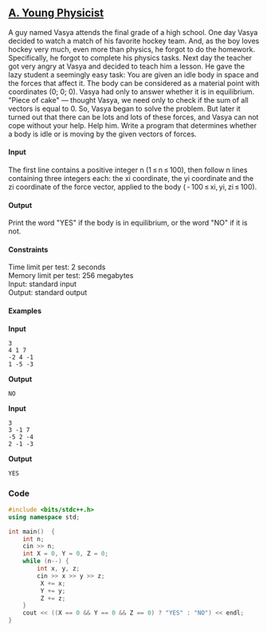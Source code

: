 
## [A. Young Physicist](https://codeforces.com/problemset/problem/69/A)
A guy named Vasya attends the final grade of a high school. One day Vasya decided to watch a match of his favorite hockey team. And, as the boy loves hockey very much, even more than physics, he forgot to do the homework. Specifically, he forgot to complete his physics tasks. Next day the teacher got very angry at Vasya and decided to teach him a lesson. He gave the lazy student a seemingly easy task: You are given an idle body in space and the forces that affect it. The body can be considered as a material point with coordinates (0; 0; 0). Vasya had only to answer whether it is in equilibrium. "Piece of cake" — thought Vasya, we need only to check if the sum of all vectors is equal to 0. So, Vasya began to solve the problem. But later it turned out that there can be lots and lots of these forces, and Vasya can not cope without your help. Help him. Write a program that determines whether a body is idle or is moving by the given vectors of forces.

#### Input
The first line contains a positive integer n (1 ≤ n ≤ 100), then follow n lines containing three integers each: the xi coordinate, the yi coordinate and the zi coordinate of the force vector, applied to the body ( - 100 ≤ xi, yi, zi ≤ 100).

#### Output
Print the word "YES" if the body is in equilibrium, or the word "NO" if it is not.

#### Constraints
Time limit per test: 2 seconds <br>
Memory limit per test: 256 megabytes <br>
Input: standard input <br>
Output: standard output

#### Examples
**Input**
```
3
4 1 7
-2 4 -1
1 -5 -3
```
**Output**
```
NO
```

**Input**
```
3
3 -1 7
-5 2 -4
2 -1 -3
```
**Output**
```
YES
```

### Code
```cpp
#include <bits/stdc++.h>
using namespace std;

int main()  {
    int n;
    cin >> n;
    int X = 0, Y = 0, Z = 0;
    while (n--) {
        int x, y, z;
        cin >> x >> y >> z;
         X += x;
         Y += y;
         Z += z;
    }
    cout << ((X == 0 && Y == 0 && Z == 0) ? "YES" : "NO") << endl;
}
```
